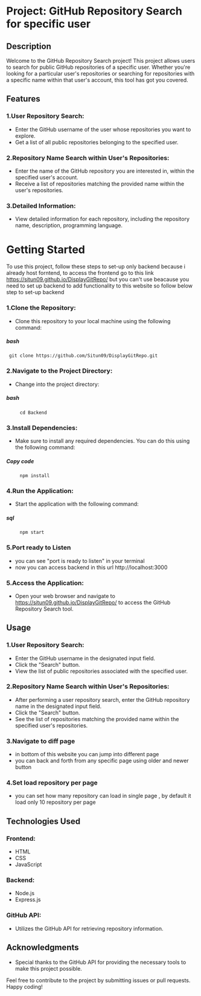 # Project: GitHub Repository Search for specific user
## Description
Welcome to the GitHub Repository Search project! This project allows users to search for public GitHub repositories of a specific user. Whether you're looking for a particular user's repositories or searching for repositories with a specific name within that user's account, this tool has got you covered.

## Features
### 1.User Repository Search:
- Enter the GitHub username of the user whose repositories you want to explore.
- Get a list of all public repositories belonging to the specified user.
### 2.Repository Name Search within User's Repositories:
- Enter the name of the GitHub repository you are interested in, within the specified user's account.
- Receive a list of repositories matching the provided name within the user's repositories.
### 3.Detailed Information:
- View detailed information for each repository, including the repository name, description, programming language.

# Getting Started
To use this project, follow these steps to set-up only backend because i already host forntend, to access the frontend go to this link 
https://situn09.github.io/DisplayGitRepo/ but you can't use beacause you need to set up backend to add functionality to this website so follow below step to set-up backend

### 1.Clone the Repository:
 - Clone this repository to your local machine using the following command:
##### bash
     git clone https://github.com/Situn09/DisplayGitRepo.git
### 2.Navigate to the Project Directory:
- Change into the project directory:
##### bash
         cd Backend
### 3.Install Dependencies:
- Make sure to install any required dependencies. You can do this using the following command:
##### Copy code
         npm install
### 4.Run the Application:
- Start the application with the following command:
##### sql
         npm start
### 5.Port ready to Listen
- you can see "port is ready to listen" in your terminal
- now you can access backend in this url http://localhost:3000
### 5.Access the Application:
- Open your web browser and navigate to https://situn09.github.io/DisplayGitRepo/ to access the GitHub Repository Search tool.
## Usage
### 1.User Repository Search:
- Enter the GitHub username in the designated input field.
- Click the "Search" button.
- View the list of public repositories associated with the specified user.
### 2.Repository Name Search within User's Repositories:
- After performing a user repository search, enter the GitHub repository name in the designated input field.
- Click the "Search" button.
- See the list of repositories matching the provided name within the specified user's repositories.
### 3.Navigate to diff page
- in bottom of this website you can jump into different page
- you can back and forth from any specific page using older and newer button
### 4.Set load repository per page
- you can set how many repository can load in single page , by default it load only 10 repository per page
## Technologies Used
### Frontend:
- HTML
- CSS
- JavaScript
### Backend:
- Node.js
- Express.js
### GitHub API:
- Utilizes the GitHub API for retrieving repository information.

## Acknowledgments
- Special thanks to the GitHub API for providing the necessary tools to make this project possible.

Feel free to contribute to the project by submitting issues or pull requests. Happy coding!
